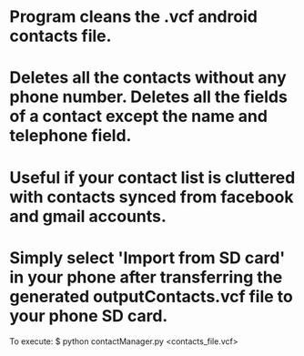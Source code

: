 # Program cleans the .vcf android contacts file.

# Deletes all the contacts without any phone number. Deletes all the fields of a contact except the name and telephone field.

# Useful if your contact list is cluttered with contacts synced from facebook and gmail accounts.

# Simply select 'Import from SD card' in your phone after transferring the generated outputContacts.vcf file to your phone SD card.

To execute:
    $ python contactManager.py <contacts_file.vcf>
